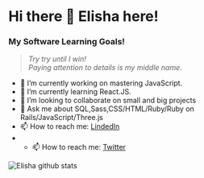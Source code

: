 # __Hi there 👋 Elisha here!__

### __My Software Learning Goals!__
> *Try try until I win! <br>Paying attention to 				details is my middle name.*


- 🔭 I’m currently working on mastering JavaScript.
- 🌱 I’m currently learning React.JS.
- 👯 I’m looking to collaborate on small and big projects
- 💬 Ask me about SQL,Sass,CSS/HTML/Ruby/Ruby on Rails/JavaScript/Three.js
- 📫 How to reach me: [LindedIn](https://www.linkedin.com/in/elisha-kyakopo/)
- - 📫 How to reach me: [Twitter](https://twitter.com/Elisha1k)

![Elisha github stats](https://github-readme-stats.vercel.app/api?username=elisha2kyakpo1&show_icons=true&theme=radical)
